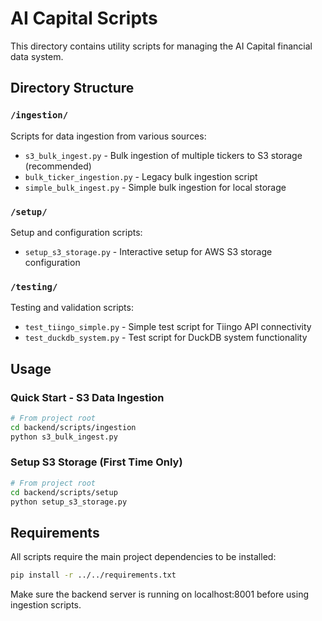# AI Capital Scripts

This directory contains utility scripts for managing the AI Capital financial data system.

## Directory Structure

### `/ingestion/`
Scripts for data ingestion from various sources:
- `s3_bulk_ingest.py` - Bulk ingestion of multiple tickers to S3 storage (recommended)
- `bulk_ticker_ingestion.py` - Legacy bulk ingestion script
- `simple_bulk_ingest.py` - Simple bulk ingestion for local storage

### `/setup/`
Setup and configuration scripts:
- `setup_s3_storage.py` - Interactive setup for AWS S3 storage configuration

### `/testing/`
Testing and validation scripts:
- `test_tiingo_simple.py` - Simple test script for Tiingo API connectivity
- `test_duckdb_system.py` - Test script for DuckDB system functionality

## Usage

### Quick Start - S3 Data Ingestion
```bash
# From project root
cd backend/scripts/ingestion
python s3_bulk_ingest.py
```

### Setup S3 Storage (First Time Only)
```bash
# From project root
cd backend/scripts/setup
python setup_s3_storage.py
```

## Requirements

All scripts require the main project dependencies to be installed:
```bash
pip install -r ../../requirements.txt
```

Make sure the backend server is running on localhost:8001 before using ingestion scripts. 